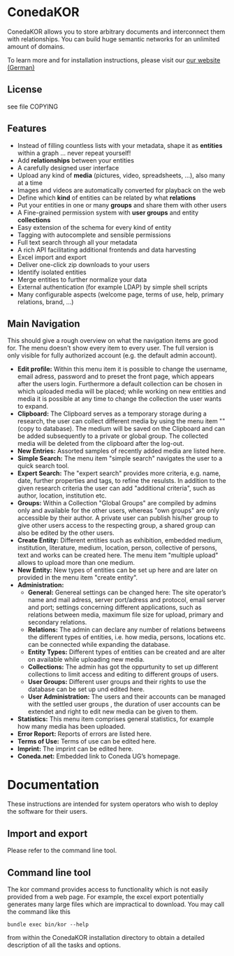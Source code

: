 # ConedaKOR #

ConedaKOR allows you to store arbitrary documents and interconnect them with
relationships. You can build huge semantic networks for an unlimited amount of
domains.

To learn more and for installation instructions, please visit our
[our website (German)](http://coneda.net/pages/download)

## License ##

see file COPYING

## Features ##

* Instead of filling countless lists with your metadata, shape it as
  **entities** within a graph ... never repeat yourself!
* Add **relationships** between your entities
* A carefully designed user interface
* Upload any kind of **media** (pictures, video, spreadsheets, …), also many at
  a time
* Images and videos are automatically converted for playback on the web
* Define which **kind** of entities can be related by what **relations**
* Put your entities in one or many **groups** and share them with other users
* A Fine-grained permission system with **user groups** and entity
  **collections**
* Easy extension of the schema for every kind of entity
* Tagging with autocomplete and sensible permissions
* Full text search through all your metadata
* A rich API facilitating additional frontends and data harvesting
* Excel import and export
* Deliver one-click zip downloads to your users
* Identify isolated entities
* Merge entities to further normalize your data
* External authentication (for example LDAP) by simple shell scripts
* Many configurable aspects (welcome page, terms of use, help, primary
  relations, brand, …)


## Main Navigation ##

This should give a rough overview on what the navigation items are good for. The
menu doesn't show every item to every user. The full version is only visible for
fully authorized account (e.g. the default admin account).

* **Edit profile:** Within this menu item it is possible to change the username,
  email adress, password and to preset the front page, which appears after the
  users login. Furthermore a default collection can be chosen in which uploaded 
  media will be placed; while working on new entities and media it is possible
  at any time to change the collection the user wants to expand.
* **Clipboard:** The Clipboard serves as a temporary storage during a research,
  the user can collect different media by using the menu item "" (copy to 
  database). The medium will be saved on the Clipboard and can be added 
  subsequently to a private or global group. The collected media will be
  deleted from the clipboard after the log-out.
* **New Entries:** Assorted samples of recently added media are listed here.
* **Simple Search:** The menu item "simple search" navigates the user to a quick
  search tool. 
* **Expert Search:** The "expert search" provides more criteria, e.g. name,
  date, further properties and tags, to refine the resulsts. In addition to the 
  given research criteria the user can add "additional criteria", such as 
  author, location, institution etc.
* **Groups:** Within a Collection "Global Groups" are compiled by admins only 
  and available for the other users, whereas "own groups" are only accessible 
  by their author. A private user can publish his/her group to give other users
  access to the respecting group, a shared group can also be edited by the other
  users.
* **Create Entity:** Different entities such as exhibition, embedded medium, 
  institution, literature, medium, location, person, collective of persons, text
  and works can be created here. The menu item "multiple upload" allows to 
  upload more than one medium.
* **New Entity:** New types of entities can be set up here and are later on
  provided in the menu item "create entity".
* **Administration:**
  * **General:** Genereal settings can be changed here: The site operator’s name
    and mail adress, server port/adress and protocol, email server and port; 
    settings concerning different applications, such as relations between media,
    maximum file size for upload, primary and secondary relations.
  * **Relations:** The admin can declare any number of relations betweens the
    different types of entities, i.e. how media, persons, locations etc. can be
    connected while expanding the database.
  * **Entity Types:** Different types of entities can be created and are alter
    on available while uploading new media.
  * **Collections:** The admin has got the oppurtunity to set up different
    collections to limit access and editing to different groups of users.
  * **User Groups:** Different user groups and their rights to use the database
    can be set up und edited here.
  * **User Administration:** The users and their accounts can be managed with
    the settled user groups , the duration of user accounts can be extendet and
    right to edit new media can be given to them.
* **Statistics:** This menu item comprises general statistics, for example how
  many media has been uploaded.
* **Error Report:** Reports of errors are listed here.
* **Terms of Use:** Terms of use can be edited here.
* **Imprint:** The imprint can be edited here.
* **Coneda.net:** Embedded link to Coneda UG’s homepage.

# Documentation

These instructions are intended for system operators who wish to deploy the 
software for their users.

## Import and export

Please refer to the command line tool.

## Command line tool

The kor command provides access to functionality which is not easily provided 
from a web page. For example, the excel export potentially generates many large
files which are impractical to download. You may call the command like
this

    bundle exec bin/kor --help

from within the ConedaKOR installation directory to obtain a detailed
description of all the tasks and options.

